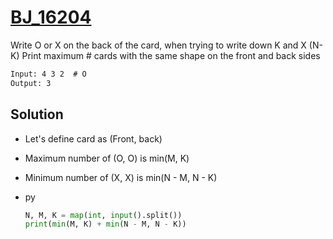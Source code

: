 # [BJ_16204](https://acmicpc.net/problem/16204)

Write O or X on the back of the card, when trying to write down K and X (N-K)
Print maximum # cards with the same shape on the front and back sides

```txt
Input: 4 3 2  # O
Output: 3
```

## Solution

* Let's define card as (Front, back)
* Maximum number of (O, O) is min(M, K)
* Minimum number of (X, X) is min(N - M, N - K)

* py

  ```py
  N, M, K = map(int, input().split())
  print(min(M, K) + min(N - M, N - K))
  ```
